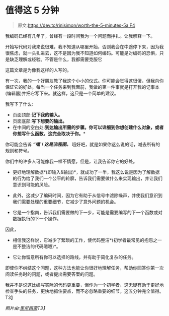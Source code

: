 # 值得这 5 分钟

> 原文:[https://dev.to/rinisimon/worth-the-5-minutes-5a F4](https://dev.to/rinisimon/worth-the-5-minutes--5af4)

我编码已经有几年了，曾经有一段时间我为一个问题而挣扎。让我解释一下。

开始写代码对我来说很难，我不知道从哪里开始，否则我会在中途停下来，因为我很焦虑，就一头扎进去，这不是因为我不知道如何编码。可能是对编码的恐惧，只是缺乏理解或经验。不管是什么，我都需要克服它

这篇文章是为像我这样的人写的。

有一次，我的一个好朋友教了我这个小小的仪式。你可能会觉得这很傻，但我向你保证它的好处。每当一个任务来到我面前，我做的第一件事就是打开我的记事本(编辑器)并把它写下来。就这样，这只是一个简单的建议。

我写下了什么:

*   页面顶部:**记下我的输入。**
*   页面底部:**写下想要的输出。**
*   在中间的空白处:**到达输出所需的步骤。你可以详细到你想创建什么对象，或者你想写什么函数，这完全取决于你。***

你可能会告诉 ***“嘿！这是流程图。*** 哦好吧，就是如果你这么说的话，减去所有的规则和符号。

你们中的许多人可能像我一样不情愿，但是，让我告诉你它的好处。

*   更好地理解数据*(即输入&输出)*，就成功了一半，我这么说是因为了解数据的行为给了我们一个公平的轮廓，告诉我们需要做什么来实现输出，并让我们意识到可能的风险。

*   此外，这减少了编码时间，因为它有助于从信号中滤除噪声，并使我们意识到我们需要处理的重要细节，它减少了意外问题的机会。

*   它是一个指南，告诉我们需要做的下一步，可能是需要编写的下一个函数或对数据执行的下一个操作。

因此，

*   相信我这样说，它减少了繁琐的工作，使代码整洁*(初学者最常见的抱怨之一是不整洁的代码嗯嗯)*。

*   它让你留意所有你可以选择的路线，并有助于简化复杂的任务。

即使你不纠结这个问题，这种方法也能让你很好地理解任务，帮助你回答你第一次阅读任务时的问题，或者提出需要答案的问题。

我并不是说这比编写实际的代码更重要，但作为一个初学者，这无疑有助于更好地检查手头的任务，更快地抓住要点，而不必忽略重要的细节。这五分钟完全值得。T3】

*照片由:[里尼西蒙](https://www.instagram.com/rinikaruna/)T3】*